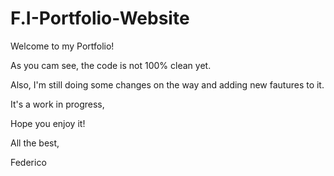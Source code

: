 # F.I-Portfolio-Website

Welcome to my Portfolio! 

As you cam see, the code is not 100% clean yet.

Also, I'm still doing some changes on the way and adding new fautures to it.

It's a work in progress, 

Hope you enjoy it!

All the best,

Federico

